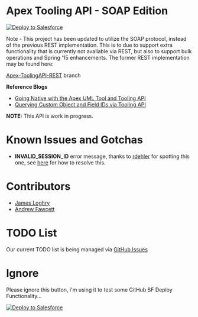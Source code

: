 Apex Tooling API - SOAP Edition
================

<a href="https://githubsfdeploy.herokuapp.com?owner=afawcett&repo=apex-toolingapi">
  <img alt="Deploy to Salesforce"
       src="https://raw.githubusercontent.com/afawcett/githubsfdeploy/master/src/main/webapp/resources/img/deploy.png">
</a>

Note - This project has been updated to utilize the SOAP protocol, instead of the previous REST implementation.  This is to due to support extra functionality that is currently not available via REST, but also to support bulk operations and Spring '15 enhancements.  The former REST implementation may be found here:

<a href="https://github.com/afawcett/apex-toolingapi/tree/apex-toolingapi-rest">Apex-ToolingAPI-REST</a> branch


**Reference Blogs**

- [Going Native with the Apex UML Tool and Tooling API](http://andyinthecloud.com/2014/03/17/going-native-with-the-apex-uml-tool-and-tooling-api/)
- [Querying Custom Object and Field IDs via Tooling API](http://andyinthecloud.com/2014/01/05/querying-custom-object-and-field-ids-via-tooling-api/)

**NOTE:** This API is work in progress.

Known Issues and Gotchas
========================

- **INVALID_SESSION_ID** error message, thanks to [rdehler](https://github.com/rdehler) for spotting this one, see [here]( http://help.salesforce.com/HTViewSolution?id=000187092&language=en_US) for how to resolve this.

Contributors
============

 - [James Loghry](https://twitter.com/dancinllama)
 - [Andrew Fawcett](https://twitter.com/andyinthecloud)
 
TODO List
=========

Our current TODO list is being managed via [GitHub Issues](https://github.com/afawcett/apex-toolingapi/issues)

Ignore
======

Please ignore this button, i'm using it to test some GitHub SF Deploy Functionality...

<a href="http://localhost:8080">
  <img alt="Deploy to Salesforce"
       src="https://raw.githubusercontent.com/afawcett/githubsfdeploy/master/src/main/webapp/resources/img/deploy.png">
</a>

